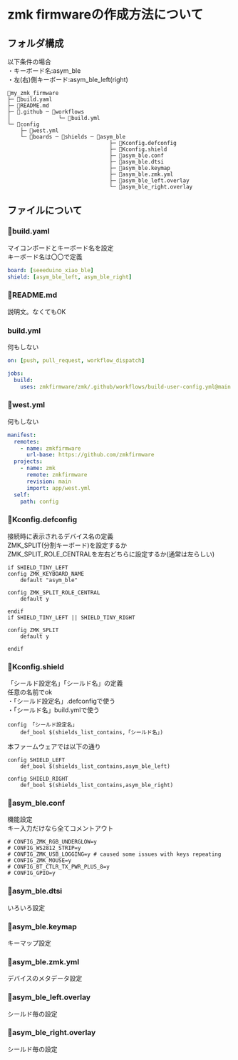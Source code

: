 # zmk firmwareの作成方法について
## フォルダ構成
以下条件の場合<br>
・キーボード名:asym_ble<br>
・左(右)側キーボード:asym_ble_left(right)<br>
```
📁my_zmk_firmware
├─ 📄build.yaml
├─ 📄README.md
├─ 📁.github ─ 📁workflows
│               └─ 📄build.yml
└─ 📁config
    ├─ 📄west.yml
    └─ 📁boards ─ 📁shields ─ 📁asym_ble
                                ├─ 📄Kconfig.defconfig
                                ├─ 📄Kconfig.shield
                                ├─ 📄asym_ble.conf
                                ├─ 📄asym_ble.dtsi
                                ├─ 📄asym_ble.keymap
                                ├─ 📄asym_ble.zmk.yml
                                ├─ 📄asym_ble_left.overlay
                                └─ 📄asym_ble_right.overlay
```
## ファイルについて

### 📄build.yaml
マイコンボードとキーボード名を設定<br>
キーボード名は〇〇で定義<br>
```yaml
board: [seeeduino_xiao_ble]
shield: [asym_ble_left, asym_ble_right]
```
### 📄README.md
説明文。なくてもOK<br>
### build.yml
何もしない<br>
```yml
on: [push, pull_request, workflow_dispatch]

jobs:
  build:
    uses: zmkfirmware/zmk/.github/workflows/build-user-config.yml@main
```
### 📄west.yml
何もしない<br>
```yml
manifest:
  remotes:
    - name: zmkfirmware
      url-base: https://github.com/zmkfirmware
  projects:
    - name: zmk
      remote: zmkfirmware
      revision: main
      import: app/west.yml
  self:
    path: config
```
### 📄Kconfig.defconfig
接続時に表示されるデバイス名の定義<br>
ZMK_SPLIT(分割キーボード)を設定するか<br>
ZMK_SPLIT_ROLE_CENTRALを左右どちらに設定するか(通常は左らしい)<br>
```
if SHIELD_TINY_LEFT
config ZMK_KEYBOARD_NAME
	default "asym_ble"

config ZMK_SPLIT_ROLE_CENTRAL
	default y

endif
if SHIELD_TINY_LEFT || SHIELD_TINY_RIGHT

config ZMK_SPLIT
	default y

endif
```
### 📄Kconfig.shield
「シールド設定名」「シールド名」の定義<br>
任意の名前でok<br>
・「シールド設定名」.defconfigで使う<br>
・「シールド名」build.ymlで使う<br>

```
config 「シールド設定名」
	def_bool $(shields_list_contains,「シールド名」)
```
本ファームウェアでは以下の通り<br>
```
config SHIELD_LEFT
	def_bool $(shields_list_contains,asym_ble_left)

config SHIELD_RIGHT
	def_bool $(shields_list_contains,asym_ble_right)
```
### 📄asym_ble.conf
機能設定<br>
キー入力だけなら全てコメントアウト<br>
```
# CONFIG_ZMK_RGB_UNDERGLOW=y
# CONFIG_WS2812_STRIP=y
# CONFIG_ZMK_USB_LOGGING=y # caused some issues with keys repeating
# CONFIG_ZMK_MOUSE=y
# CONFIG_BT_CTLR_TX_PWR_PLUS_8=y
# CONFIG_GPIO=y
```
### 📄asym_ble.dtsi
いろいろ設定<br>
### 📄asym_ble.keymap
キーマップ設定<br>
### 📄asym_ble.zmk.yml
デバイスのメタデータ設定<br>
### 📄asym_ble_left.overlay
シールド毎の設定<br>
### 📄asym_ble_right.overlay
シールド毎の設定<br>
